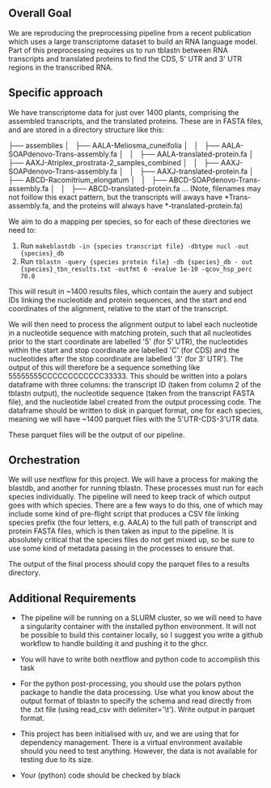 ## Overall Goal
We are reproducing the preprocessing pipeline from a recent publication which uses a large transcriptome dataset to build an RNA language model. Part of this preprocessing requires us to run tblastn between RNA transcripts and translated proteins to find the CDS, 5' UTR and 3' UTR regions in the transcribed RNA. 

## Specific approach
We have transcriptome data for just over 1400 plants, comprising the assembled transcripts, and the translated proteins. These are in FASTA files, and are stored in a directory structure like this:

├── assemblies
│   ├── AALA-Meliosma_cuneifolia
│   │   ├── AALA-SOAPdenovo-Trans-assembly.fa
│   │   ├── AALA-translated-protein.fa
│   ├── AAXJ-Atriplex_prostrata-2_samples_combined
│   │   ├── AAXJ-SOAPdenovo-Trans-assembly.fa
│   │   ├── AAXJ-translated-protein.fa
│   ├── ABCD-Racomitrium_elongatum
│   │   ├── ABCD-SOAPdenovo-Trans-assembly.fa
│   │   ├── ABCD-translated-protein.fa
...
(Note, filenames may not foillow this exact pattern, but the transcripts will aways have *Trans-assembly.fa, and the proteins will always have *-translated-protein.fa)

We aim to do a mapping per species, so for each of these directories we need to:

1. Run `makeblastdb -in {species transcript file} -dbtype nucl -out {species}_db`
2. Run `tblastn -query {species protein file} -db {species}_db - out {species}_tbn_results.txt -outfmt 6 -evalue 1e-10 -qcov_hsp_perc 70.0`

This will result in ~1400 results files, which contain the auery and subject IDs linking the nucleotide and protein sequences, and the start and end coordinates of the alignment, relative to the start of the transcript.

We will then need to process the alignment output to label each nucleotide in a nucleotide sequence with matching protein, such that all nucleotides prior to the start coordinate are labelled '5' (for 5' UTR), the nucleotides within the start and stop coordinate are labelled 'C' (for CDS) and the nucleotides after the stop coordinate are labelled '3' (for 3' UTR'). The output of this will therefore be a sequence something like 55555555CCCCCCCCCCCC33333. This should be written into a polars dataframe with three columns: the transcript ID (taken from column 2 of the tblastn output), the nucleotide sequence (taken from the transcript FASTA file), and the nucleotide label created from the output processing code. The dataframe should be written to disk in parquet format, one for each species, meaning we will have ~1400 parquet files with the 5'UTR-CDS-3'UTR data.

These parquet files will be the output of our pipeline.

## Orchestration
We will use nextflow for this project. We will have a process for making the blastdb, and another for running tblastn. These processes must run for each species individually. The pipeline will need to keep track of which output goes with which species. There are a few ways to do this, one of which may include some kind of pre-flight script that produces a CSV file linking species prefix (the four letters, e.g. AALA) to the full path of transcript and protein FASTA files, which is then taken as input to the pipeline. It is absolutely critical that the species files do not get mixed up, so be sure to use some kind of metadata passing in the processes to ensure that.

The output of the final process should copy the parquet files to a results directory.

## Additional Requirements
- The pipeline will be running on a SLURM cluster, so we will need to have a singularity container with the installed python environment. It will not be possible to build this container locally, so I suggest you write a github workflow to handle building it and pushing it to the ghcr.

- You will have to write both nextflow and python code to accomplish this task

- For the python post-processing, you should use the polars python package to handle the data processing. Use what you know about the output format of tblastn to specify the schema and read directly from the .txt file (using read_csv with delimiter='\t'). Write output in parquet format.

- This project has been initialised with uv, and we are using that for dependency management. There is a virtual environment available should you need to test anything. However, the data is not available for testing due to its size.

- Your (python) code should be checked by black